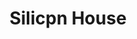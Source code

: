 ---
title: Silicpn House
image: "/assets/img/resources/entrepreneurship/house.png"
description: Goal is for SiliconHouse to be the ‘home away from home’ for select visiting professionals and students around the world. I have helped more than 200 startups find their paths to success through my network and introductions to key players in the industry
categories:
  - Soft-landing Services
link: https://siliconhouse.us/
---